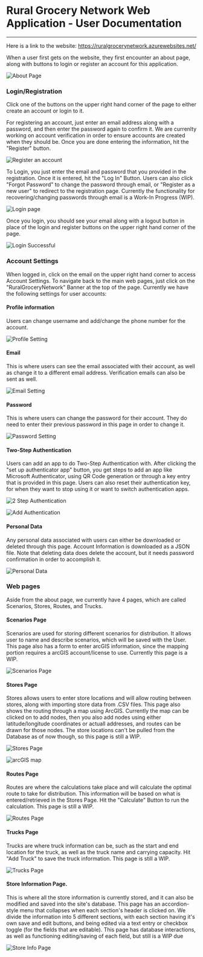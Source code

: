 # Rural Grocery Network Web Application - User Documentation
***

Here is a link to the website: https://ruralgrocerynetwork.azurewebsites.net/

When a user first gets on the website, they first encounter an about page, along with buttons to login or register
an account for this application. 

![About Page](img/about-page.PNG)

### Login/Registration
Click one of the buttons on the upper right hand corner of the page to either create an account or login to it.

For registering an account, just enter an email address along with a password, and then enter the password again
to confirm it. We are currenlty working on account verification in order to ensure accounts are created when they
should be. Once you are done entering the information, hit the "Register" button.

![Register an account](img/register-account.PNG)

To Login, you just enter the email and password that you provided in the registration. Once it is entered, hit the
"Log In" Button. Users can also click "Forgot Password" to change the password through email, or "Register as a new user" 
to redirect to the registration page. Currently the functionality for recovering/changing passwords through email is a Work-In Progress (WIP).

![Login page](img/login.PNG)

Once you login, you should see your email along with a logout button in place of the login and register buttons
on the upper right hand corner of the page.

![Login Successful](img/login-complete.PNG)

### Account Settings
When logged in, click on the email on the upper right hand corner to access Account Settings. To navigate back to the main web pages, 
just click on the "RuralGroceryNetwork" Banner at the top of the page. Currently we have the following settings for user accounts:

#### Profile information
Users can change username and add/change the phone number for the account.

![Profile Setting](img/profile.PNG)

#### Email
This is where users can see the email associated with their account, as well as change it to a different email address. Verification
emails can also be sent as well.

![Email Setting](img/email.PNG)

#### Password
This is where users can change the password for their account. They do need to enter their previous password in this page in order to change it. 

![Password Setting](img/password.PNG)

#### Two-Step Authentication
Users can add an app to do Two-Step Authentication with. After clicking the "set up authenticator app" button, 
you get steps to add an app like Microsoft Authenticator, using QR Code generation or through a key entry that is provided in this page. 
Users can also reset their authentication key, for when they want to stop using it or want to switch authentication apps.

![2 Step Authentication](img/authentication.PNG)

![Add Authentication](img/add-authentication.PNG)

#### Personal Data
Any personal data associated with users can either be downloaded or deleted through this page. 
Account Information is downloaded as a JSON file. Note that deleting data does delete the account, 
but it needs password confirmation in order to accomplish it.

![Personal Data](img/personal-data.PNG)

### Web pages
Aside from the about page, we currently have 4 pages, which are called Scenarios, 
Stores, Routes, and Trucks.

#### Scenarios Page
Scenarios are used for storing different scenarios for distribution. It allows user to name and describe scenarios, which will be saved
with the User. This page also has a form to enter arcGIS information, since the mapping portion requires a arcGIS account/license to use. 
Currently this page is a WIP.

![Scenarios Page](img/scenarios-page.PNG)

#### Stores Page
Stores allows users to enter store locations and will allow routing between stores, along with importing store data from .CSV files.
This page also shows the routing through a map using ArcGIS. Currently the map can be clicked on to add nodes, then you also add nodes
using either latitude/longitude coordinates or actuall addresses, and routes can be drawn for those nodes. The store locations can't be pulled from
the Database as of now though, so this page is still a WIP.

![Stores Page](img/stores-page.PNG)

![arcGIS map](img/stores-map.PNG)

#### Routes Page
Routes are where the calculations take place and will calculate the optimal route to take for distribution. This
information will be based on what is entered/retrieved in the Stores Page. Hit the "Calculate" Button to run the calculation. This page is still a WIP.

![Routes Page](img/routes-page.PNG)

#### Trucks Page
Trucks are where truck information can be, such as the start and end location for the truck, as well as the truck name and carrying capacity. 
Hit "Add Truck" to save the truck information. This page is still a WIP.

![Trucks Page](img/trucks-page.PNG)

#### Store Information Page.
This is where all the store information is currently stored, and it can also be modified and saved into the site's database. This page
has an accordion-style menu that collapses when each section's header is clicked on. We divide the information into 5 different sections, with each
section having it's own save and edit buttons, and being edited via a text entry or checkbox toggle (for the fields that are editable).
This page has database interactions, as well as functioning editing/saving of each field, but still is a WIP due

![Store Info Page](img/storeInformation-page.png)
